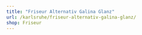 ```yaml
---
title: "Friseur Alternativ Galina Glanz"
url: /karlsruhe/friseur-alternativ-galina-glanz/
shop: Friseur
---
```

